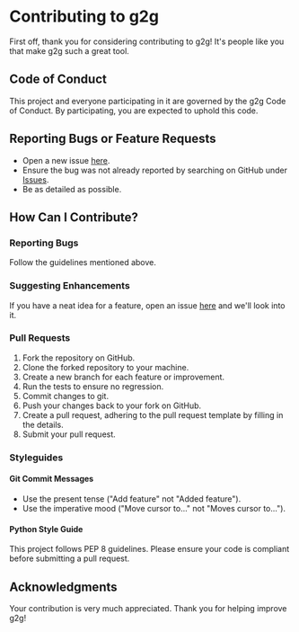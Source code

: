 # Contributing to g2g

First off, thank you for considering contributing to g2g! It's people like you that make g2g such a great tool.

## Code of Conduct

This project and everyone participating in it are governed by the g2g Code of Conduct. By participating, you are expected to uphold this code.

## Reporting Bugs or Feature Requests

- Open a new issue [here](https://github.com/exaluc/g2g/issues/new).
- Ensure the bug was not already reported by searching on GitHub under [Issues](https://github.com/exaluc/g2g/issues).
- Be as detailed as possible.

## How Can I Contribute?

### Reporting Bugs

Follow the guidelines mentioned above.

### Suggesting Enhancements

If you have a neat idea for a feature, open an issue [here](https://github.com/exaluc/g2g/issues/new) and we'll look into it.

### Pull Requests

1. Fork the repository on GitHub.
2. Clone the forked repository to your machine.
3. Create a new branch for each feature or improvement.
4. Run the tests to ensure no regression.
5. Commit changes to git.
6. Push your changes back to your fork on GitHub.
7. Create a pull request, adhering to the pull request template by filling in the details.
8. Submit your pull request.

### Styleguides

#### Git Commit Messages

- Use the present tense ("Add feature" not "Added feature").
- Use the imperative mood ("Move cursor to..." not "Moves cursor to...").

#### Python Style Guide

This project follows PEP 8 guidelines. Please ensure your code is compliant before submitting a pull request.

## Acknowledgments

Your contribution is very much appreciated. Thank you for helping improve g2g!